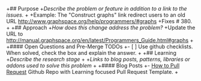 
+## Purpose
+_Describe the problem or feature in addition to a link to the issues._
+
+Example: The "Construct graphs" link redirect users to an old URL http://www.graphspace.org/help/programmers/#graphs
+Fixes # 380.
+
+## Approach
+_How does this change address the problem?_
+Update the URL to http://manual.graphspace.org/en/latest/Programmers_Guide.html#graphs
+
+#### Open Questions and Pre-Merge TODOs
+- [ ] Use github checklists. When solved, check the box and explain the answer.
+
+## Learning
+_Describe the research stage_
+
+_Links to blog posts, patterns, libraries or addons used to solve this problem_
+
+#### Blog Posts
+- [How to Pull Request](https://github.com/flexyford/pull-request) Github Repo with Learning focused Pull Request Template.
+
